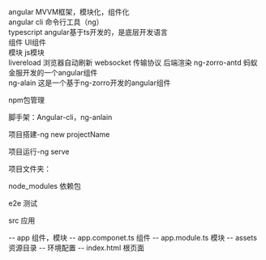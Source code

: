 angular MVVM框架，模块化，组件化  
angular cli 命令行工具（ng）  
typescript angular基于ts开发的，是底层开发语言  
组件 UI组件  
模块 js模块  
livereload 浏览器自动刷新
websocket 传输协议
后端渲染
ng-zorro-antd 蚂蚁金服开发的一个angular组件  
ng-alain 这是一个基于ng-zorro开发的angular组件


npm包管理

脚手架：Angular-cli，ng-anlain


项目搭建-ng new projectName


项目运行-ng serve


项目文件夹：

node_modules 依赖包

e2e 测试

src 应用

--	app	组件，模块
	--	app.componet.ts	组件
	--	app.module.ts	模块
--	assets	资源目录
--	环境配置
--	index.html	根页面

